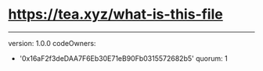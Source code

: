 # https://tea.xyz/what-is-this-file
---
version: 1.0.0
codeOwners:
  - '0x16aF2f3deDAA7F6Eb30E71eB90Fb0315572682b5'
quorum: 1
